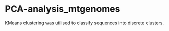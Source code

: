 # PCA-analysis_mtgenomes
KMeans clustering was utilised to classify sequences into discrete clusters.
